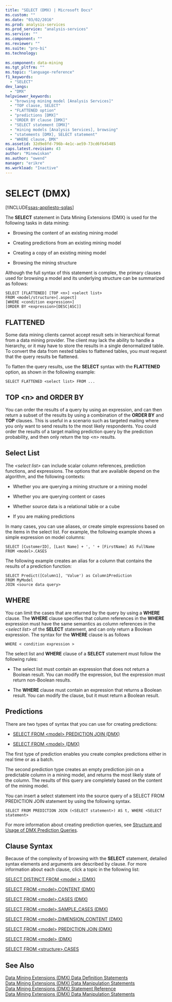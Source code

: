 ```yaml
---
title: "SELECT (DMX) | Microsoft Docs"
ms.custom: ""
ms.date: "03/02/2016"
ms.prod: analysis-services
ms.prod_service: "analysis-services"
ms.service: ""
ms.component: ""
ms.reviewer: ""
ms.suite: "pro-bi"
ms.technology: 
  
ms.component: data-mining
ms.tgt_pltfrm: ""
ms.topic: "language-reference"
f1_keywords: 
  - "SELECT"
dev_langs: 
  - "DMX"
helpviewer_keywords: 
  - "browsing mining model [Analysis Services]"
  - "TOP clause, SELECT"
  - "FLATTENED option"
  - "predictions [DMX]"
  - "ORDER BY clause [DMX]"
  - "SELECT statement [DMX]"
  - "mining models [Analysis Services], browsing"
  - "statements [DMX], SELECT statement"
  - "WHERE clause, DMX"
ms.assetid: 32d9e8fd-796b-4e1c-ae59-73cd6f645485
caps.latest.revision: 43
author: "Minewiskan"
ms.author: "owend"
manager: "erikre"
ms.workload: "Inactive"
---
```

# SELECT (DMX)
[!INCLUDE[ssas-appliesto-sqlas](../includes/ssas-appliesto-sqlas.md)]

  The **SELECT** statement in Data Mining Extensions (DMX) is used for the following tasks in data mining:  
  
-   Browsing the content of an existing mining model  
  
-   Creating predictions from an existing mining model  
  
-   Creating a copy of an existing mining model  
  
-   Browsing the mining structure  
  
 Although the full syntax of this statement is complex, the primary clauses used for browsing a model and its underlying structure can be summarized as follows:  
  
```  
SELECT [FLATTENED] [TOP <n>] <select list>  
FROM <model/structure>[.aspect]  
[WHERE <condition expression>]  
[ORDER BY <expression>[DESC|ASC]]  
```  
  
## FLATTENED  
 Some data mining clients cannot accept result sets in hierarchical format from a data mining provider. The client may lack the ability to handle a hierarchy, or it may have to store the results in a single denormalized table. To convert the data from nested tables to flattened tables, you must request that the query results be flattened.  
  
 To flatten the query results, use the **SELECT** syntax with the **FLATTENED** option, as shown in the following example:  
  
```  
SELECT FLATTENED <select list> FROM ...  
```  
  
## TOP \<n> and ORDER BY  
 You can order the results of a query by using an expression, and can then return a subset of the results by using a combination of the **ORDER BY** and **TOP** clauses. This is useful in a scenario such as targeted mailing where you only want to send results to the most likely respondents. You could order the results of a target mailing prediction query by the prediction probability, and then only return the top \<n> results.  
  
## Select List  
 The *\<select list>* can include scalar column references, prediction functions, and expressions. The options that are available depend on the algorithm, and the following contexts:  
  
-   Whether you are querying a mining structure or a mining model  
  
-   Whether you are querying content or cases  
  
-   Whether source data is a relational table or a cube  
  
-   If you are making predictions  
  
 In many cases, you can use aliases, or create simple expressions based on the items in the select list. For example, the following example shows a simple expression on model columns:  
  
```  
SELECT [CustomerID], [Last Name] + ', ' + [FirstName] AS FullName  
FROM <model>.CASES  
```  
  
 The following example creates an alias for a column that contains the results of a prediction function:  
  
```  
SELECT Predict([Column1], 'Value') as Column1Prediction  
FROM MyModel  
JOIN <source data query>  
```  
  
## WHERE  
 You can limit the cases that are returned by the query by using a **WHERE** clause. The **WHERE** clause specifies that column references in the **WHERE** expression must have the same semantics as column references in the *\<select list>* of the **SELECT** statement, and can only return a Boolean expression. The syntax for the **WHERE** clause is as follows  
  
```  
WHERE < condition expression >  
```  
  
 The select list and **WHERE** clause of a **SELECT** statement must follow the following rules:  
  
-   The select list must contain an expression that does not return a Boolean result. You can modify the expression, but the expression must return non-Boolean results.  
  
-   The **WHERE** clause must contain an expression that returns a Boolean result. You can modify the clause, but it must return a Boolean result.  
  
## Predictions  
 There are two types of syntax that you can use for creating predictions:  
  
-   [SELECT FROM &#60;model&#62; PREDICTION JOIN &#40;DMX&#41;](../dmx/select-from-model-prediction-join-dmx.md)  
  
-   [SELECT FROM &#60;model&#62; &#40;DMX&#41;](../dmx/select-from-model-dmx.md)  
  
 The first type of prediction enables you create complex predictions either in real time or as a batch.  
  
 The second prediction type creates an empty prediction join on a predictable column in a mining model, and returns the most likely state of the column. The results of this query are completely based on the content of the mining model.  
  
 You can insert a select statement into the source query of a SELECT FROM PREDICTION JOIN statement by using the following syntax.  
  
```  
SELECT FROM PREDICTION JOIN (<SELECT statement>) AS t, WHERE <SELECT statement>  
```  
  
 For more information about creating prediction queries, see [Structure and Usage of DMX Prediction Queries](../dmx/structure-and-usage-of-dmx-prediction-queries.md).  
  
## Clause Syntax  
 Because of the complexity of browsing with the **SELECT** statement, detailed syntax elements and arguments are described by clause. For more information about each clause, click a topic in the following list:  
  
 [SELECT DISTINCT FROM &#60;model &#62; &#40;DMX&#41;](../dmx/select-distinct-from-model-dmx.md)  
  
 [SELECT FROM &#60;model&#62;.CONTENT &#40;DMX&#41;](../dmx/select-from-model-content-dmx.md)  
  
 [SELECT FROM &#60;model&#62;.CASES &#40;DMX&#41;](../dmx/select-from-model-cases-dmx.md)  
  
 [SELECT FROM &#60;model&#62;.SAMPLE_CASES &#40;DMX&#41;](../dmx/select-from-model-sample-cases-dmx.md)  
  
 [SELECT FROM &#60;model&#62;.DIMENSION_CONTENT &#40;DMX&#41;](../dmx/select-from-model-dimension-content-dmx.md)  
  
 [SELECT FROM &#60;model&#62; PREDICTION JOIN &#40;DMX&#41;](../dmx/select-from-model-prediction-join-dmx.md)  
  
 [SELECT FROM &#60;model&#62; &#40;DMX&#41;](../dmx/select-from-model-dmx.md)  
  
 [SELECT FROM &#60;structure&#62;.CASES](../dmx/select-from-structure-cases.md)  
  
## See Also  
 [Data Mining Extensions &#40;DMX&#41; Data Definition Statements](../dmx/dmx-statements-data-definition.md)   
 [Data Mining Extensions &#40;DMX&#41; Data Manipulation Statements](../dmx/dmx-statements-data-manipulation.md)   
 [Data Mining Extensions &#40;DMX&#41; Statement Reference](../dmx/data-mining-extensions-dmx-statements.md)   
 [Data Mining Extensions &#40;DMX&#41; Data Manipulation Statements](../dmx/dmx-statements-data-manipulation.md)  
  
  
